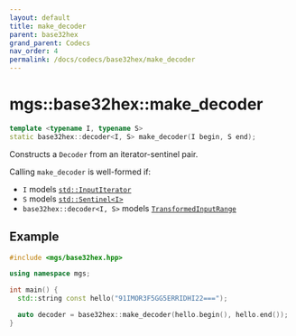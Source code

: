 ```yaml
---
layout: default
title: make_decoder
parent: base32hex
grand_parent: Codecs
nav_order: 4
permalink: /docs/codecs/base32hex/make_decoder
---
```


# mgs::base32hex::make_decoder

```cpp
template <typename I, typename S>
static base32hex::decoder<I, S> make_decoder(I begin, S end);
```

Constructs a `Decoder` from an iterator-sentinel pair.

Calling `make_decoder` is well-formed if:

* `I` models [`std::InputIterator`](https://en.cppreference.com/w/cpp/experimental/ranges/iterator/InputIterator)
* `S` models [`std::Sentinel<I>`](https://en.cppreference.com/w/cpp/experimental/ranges/iterator/Sentinel)
* `base32hex::decoder<I, S>` models [`TransformedInputRange`](/docs/concepts/transformed_input_range)

## Example

```cpp
#include <mgs/base32hex.hpp>

using namespace mgs;

int main() {
  std::string const hello("91IMOR3F5GG5ERRIDHI22===");

  auto decoder = base32hex::make_decoder(hello.begin(), hello.end());
}
```
